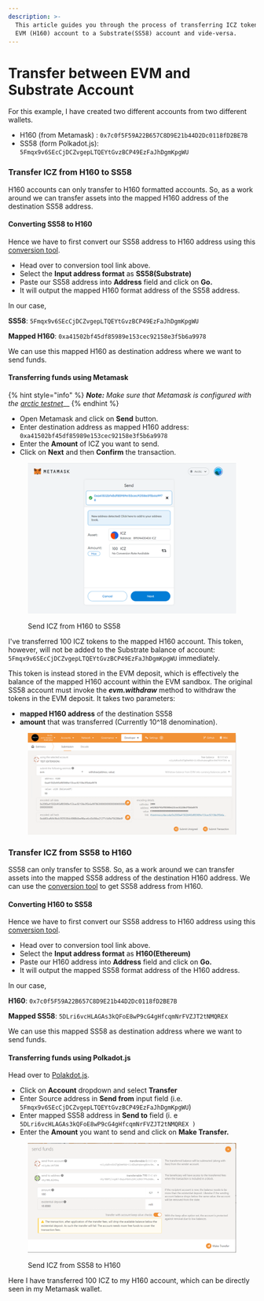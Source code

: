 ```yaml
---
description: >-
  This article guides you through the process of transferring ICZ tokens form an
  EVM (H160) account to a Substrate(SS58) account and vide-versa.
---
```


# Transfer between EVM and Substrate Account

For this example, I have created two different accounts from two different wallets.

* H160 (from Metamask) : `0x7c0f5F59A22B657C8D9E21b44D2Dc0118fD2BE7B`
* SS58 (form Polkadot.js):  `5Fmqx9v6SEcCjDCZvgepLTQEYtGvzBCP49EzFaJhDgmKpgWU`

### Transfer ICZ from H160 to SS58

H160 accounts can only transfer to H160 formatted accounts. So, as a work around we can transfer assets into the mapped H160 address of the destination SS58 address.

#### Converting SS58 to H160

Hence we have to first convert our SS58 address to H160 address using this [conversion tool](http://ss58-h160-convert.s3-website.us-east-2.amazonaws.com/).

* Head over to conversion tool link above.
* Select the **Input address format** as **SS58(Substrate)**
* Paste our SS58 address into **Address** field and click on **Go.**
* It will output the mapped H160 format address of the SS58 address.

In our case,

**SS58**: `5Fmqx9v6SEcCjDCZvgepLTQEYtGvzBCP49EzFaJhDgmKpgWU`

**Mapped H160**: `0xa41502bf45df85989e153cec92158e3f5b6a9978`

We can use this mapped H160 as destination address where we want to send funds.

#### Transferring funds using Metamask

{% hint style="info" %}
_**Note:** Make sure that Metamask is configured with the_ [_arctic testnet_](network-endpoints/interacting-with-arctic-using-metamask.md)__
{% endhint %}

* Open Metamask and click on **Send** button.
* Enter destination address as mapped H160 address: `0xa41502bf45df85989e153cec92158e3f5b6a9978`
* Enter the **Amount** of ICZ you want to send.
* Click on **Next** and then **Confirm** the transaction.



<figure><img src="../.gitbook/assets/image (9).png" alt=""><figcaption><p>Send ICZ from H160 to SS58</p></figcaption></figure>

I've transferred 100 ICZ tokens to the mapped H160 account. This token, however, will not be added to the Substrate balance of account: `5Fmqx9v6SEcCjDCZvgepLTQEYtGvzBCP49EzFaJhDgmKpgWU` immediately.

This token is instead stored in the EVM deposit, which is effectively the balance of the mapped H160 account within the EVM sandbox. The original SS58 account must invoke the _**evm.withdraw**_ method to withdraw the tokens in the EVM deposit. It takes two parameters:

* **mapped H160 address** of the destination SS58&#x20;
* **amount** that was transferred (Currently 10^18 denomination).

<figure><img src="../.gitbook/assets/image (6).png" alt=""><figcaption></figcaption></figure>

### Transfer ICZ from SS58 to H160

SS58 can only transfer to SS58. So, as a work around we can transfer assets into the mapped SS58 address of the destination H160 address. We can use the [conversion tool](http://ss58-h160-convert.s3-website.us-east-2.amazonaws.com/) to get SS58 address from H160.

#### Converting H160 to SS58

Hence we have to first convert our SS58 address to H160 address using this [conversion tool](http://ss58-h160-convert.s3-website.us-east-2.amazonaws.com/).

* Head over to conversion tool link above.
* Select the **Input address format** as **H160(Ethereum)**
* Paste our H160 address into **Address** field and click on **Go.**
* It will output the mapped SS58 format address of the H160 address.

In our case,

**H160**: `0x7c0f5F59A22B657C8D9E21b44D2Dc0118fD2BE7B`

**Mapped SS58**: `5DLri6vcHLAGAs3kQFoE8wP9cG4gHfcqmNrFVZJT2tNMQREX`

We can use this mapped SS58 as destination address where we want to send funds.

#### Transferring funds using Polkadot.js

Head over to [Polakdot.js](https://polkadot.js.org/apps/?rpc=wss%3A%2F%2Farctic-rpc.icenetwork.io%3A9944#/accounts).

* Click on **Account** dropdown and select **Transfer**
* Enter Source address in **Send from** input field (i.e. `5Fmqx9v6SEcCjDCZvgepLTQEYtGvzBCP49EzFaJhDgmKpgWU`)
* Enter mapped SS58 address in **Send to** field (i. e `5DLri6vcHLAGAs3kQFoE8wP9cG4gHfcqmNrFVZJT2tNMQREX )`
* Enter the **Amount** you want to send and click on **Make Transfer.**

<figure><img src="../.gitbook/assets/image (7).png" alt=""><figcaption><p>Send ICZ from SS58 to H160</p></figcaption></figure>

Here I have transferred 100 ICZ to my H160 account, which can be directly seen in my Metamask wallet.
